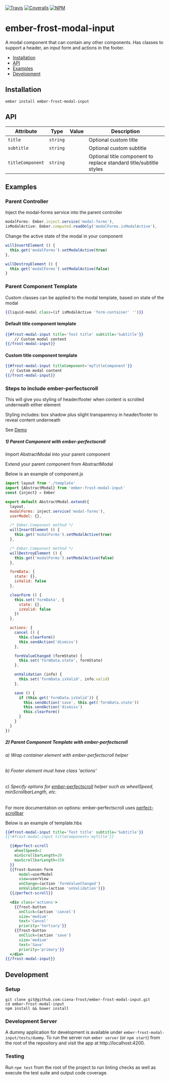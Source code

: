 [ci-img]: https://img.shields.io/travis/ciena-frost/ember-frost-modal-input.svg "Travis CI Build Status"
[ci-url]: https://travis-ci.org/ciena-frost/ember-frost-modal-input

[cov-img]: https://img.shields.io/coveralls/ciena-frost/ember-frost-modal-input.svg "Coveralls Code Coverage"
[cov-url]: https://coveralls.io/github/ciena-frost/ember-frost-modal-input

[npm-img]: https://img.shields.io/npm/v/ember-frost-modal-input.svg "NPM Version"
[npm-url]: https://www.npmjs.com/package/ember-frost-modal-input

[![Travis][ci-img]][ci-url] [![Coveralls][cov-img]][cov-url] [![NPM][npm-img]][npm-url]

# ember-frost-modal-input
A modal component that can contain any other components. Has classes to support a header, an input form and actions in the footer.

 * [Installation](#installation)
 * [API](#api)
 * [Examples](#examples)
 * [Development](#development)

## Installation

```
ember install ember-frost-modal-input
```

## API
| Attribute | Type | Value | Description |
| --------- | ---- | ----- | ----------- |
| `title` | `string` | | Optional custom title |
| `subtitle` | `string` | |  Optional custom subtitle |
| `titleComponent` | `string` | | Optional title component to replace standard title/subtitle styles |

## Examples

### Parent Controller
Inject the modal-forms service into the parent controller

```js
modalForms: Ember.inject.service('modal-forms'),
isModalActive: Ember.computed.readOnly('modalForms.isModalActive'),
```

Change the active state of the modal in your component
```js
willInsertElement () {
  this.get('modalForms').setModalActive(true)
},

willDestroyElement () {
  this.get('modalForms').setModalActive(false)
}
```

### Parent Component Template
Custom classes can be applied to the modal template, based on state of the modal
```handlebars
{{liquid-modal class=(if isModalActive 'form-container' '')}}
```

#### Default title component template
```handlebars
{{#frost-modal-input title='Test title' subtitle='Subtitle'}}
    // Custom modal content
{{/frost-modal-input}}
```

#### Custom title component template
```handlebars
{{#frost-modal-input titleComponent='myTitleComponent'}}
  // Custom modal content
{{/frost-modal-input}}
```
### Steps to include ember-perfectscroll

This will give you styling of header/footer when content is scrolled underneath either element

Styling includes:  box shadow plus slight transparency in header/footer to reveal content underneath

See [Demo](http://ciena-frost.github.io/ember-frost-modal-input)

##### 1) Parent Component with ember-perfectscroll
Import AbstractModal into your parent component

Extend your parent component from AbstractModal

Below is an example of component.js
```js
import layout from './template'
import {AbstractModal} from 'ember-frost-modal-input'
const {inject} = Ember

export default AbstractModal.extend({
  layout,
  modalForms: inject.service('modal-forms'),
  userModel: {},

  /* Ember.Component method */
  willInsertElement () {
    this.get('modalForms').setModalActive(true)
  },

  /* Ember.Component method */
  willDestroyElement () {
    this.get('modalForms').setModalActive(false)
  },

  formData: {
    state: {},
    isValid: false
  },

  clearForm () {
    this.set('formData', {
      state: {},
      isValid: false
    })
  },

  actions: {
    cancel () {
      this.clearForm()
      this.sendAction('dismiss')
    },

    formValueChanged (formState) {
      this.set('formData.state', formState)
    },

    onValidation (info) {
      this.set('formData.isValid', info.valid)
    },

    save () {
      if (this.get('formData.isValid')) {
        this.sendAction('save', this.get('formData.state'))
        this.sendAction('dismiss')
        this.clearForm()
      }
    }
  }
})
```
##### 2) Parent Component Template with ember-perfectscroll
###### a) Wrap container element with ember-perfectscroll helper
###### b) Footer element must have class 'actions'
###### c) Specify options for [ember-perfectscroll](https://www.npmjs.com/package/ember-perfectscroll) helper such as wheelSpeed, minScrollbarLength, etc.

For more documentation on options: ember-perfectscroll uses [perfect-scrollbar](https://github.com/noraesae/perfect-scrollbar)

Below is an example of template.hbs
```handlebars
{{#frost-modal-input title='Test title' subtitle='Subtitle'}}
{{!#frost-modal-input titleComponent='myTitle'}}

  {{#perfect-scroll
    wheelSpeed=2
    minScrollbarLength=20
    maxScrollbarLength=150
  }}
  {{frost-bunsen-form
      model=userModel
      view=userView
      onChange=(action 'formValueChanged')
      onValidation=(action 'onValidation')}}
  {{/perfect-scroll}}

  <div class='actions'>
    {{frost-button
      onClick=(action 'cancel')
      size='medium'
      text='Cancel'
      priority='tertiary'}}
    {{frost-button
      onClick=(action 'save')
      size='medium'
      text='Save'
      priority='primary'}}
  </div>
{{/frost-modal-input}}
```
## Development
### Setup
```
git clone git@github.com:ciena-frost/ember-frost-modal-input.git
cd ember-frost-modal-input
npm install && bower install
```

### Development Server
A dummy application for development is available under `ember-frost-modal-input/tests/dummy`.
To run the server run `ember server` (or `npm start`) from the root of the repository and
visit the app at http://localhost:4200.

### Testing
Run `npm test` from the root of the project to run linting checks as well as execute the test suite
and output code coverage.
